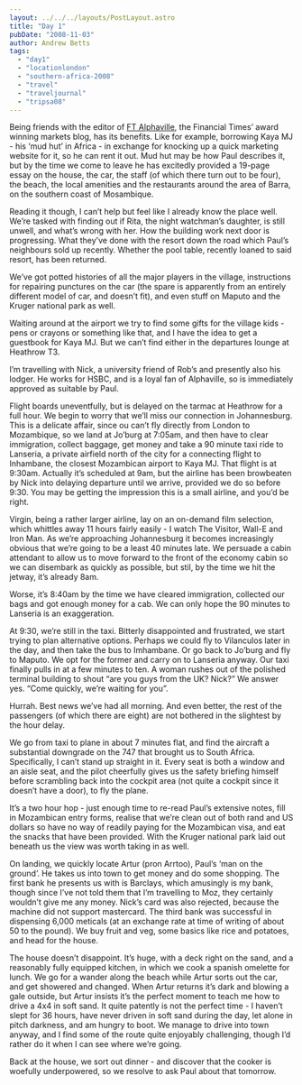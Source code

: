 ```yaml
---
layout: ../../../layouts/PostLayout.astro
title: "Day 1"
pubDate: "2008-11-03"
author: Andrew Betts
tags: 
  - "day1"
  - "locationlondon"
  - "southern-africa-2008"
  - "travel"
  - "traveljournal"
  - "tripsa08"
---
```


Being friends with the editor of [FT Alphaville](http://ftalphaville.ft.com), the Financial Times’ award winning markets blog, has its benefits. Like for example, borrowing Kaya MJ - his ‘mud hut’ in Africa - in exchange for knocking up a quick marketing website for it, so he can rent it out. Mud hut may be how Paul describes it, but by the time we come to leave he has excitedly provided a 19-page essay on the house, the car, the staff (of which there turn out to be four), the beach, the local amenities and the restaurants around the area of Barra, on the southern coast of Mosambique.

Reading it though, I can’t help but feel like I already know the place well. We’re tasked with finding out if Rita, the night watchman’s daughter, is still unwell, and what’s wrong with her. How the building work next door is progressing. What they’ve done with the resort down the road which Paul’s neighbours sold up recently. Whether the pool table, recently loaned to said resort, has been returned.

We’ve got potted histories of all the major players in the village, instructions for repairing punctures on the car (the spare is apparently from an entirely different model of car, and doesn’t fit), and even stuff on Maputo and the Kruger national park as well.

Waiting around at the airport we try to find some gifts for the village kids - pens or crayons or something like that, and I have the idea to get a guestbook for Kaya MJ. But we can’t find either in the departures lounge at Heathrow T3.

I’m travelling with Nick, a university friend of Rob’s and presently also his lodger. He works for HSBC, and is a loyal fan of Alphaville, so is immediately approved as suitable by Paul.

Flight boards uneventfully, but is delayed on the tarmac at Heathrow for a full hour. We begin to worry that we’ll miss our connection in Johannesburg. This is a delicate affair, since ou can’t fly directly from London to Mozambique, so we land at Jo’burg at 7:05am, and then have to clear immigration, collect baggage, get money and take a 90 minute taxi ride to Lanseria, a private airfield north of the city for a connecting flight to Inhambane, the closest Mozambican airport to Kaya MJ. That flight is at 9:30am. Actually it’s scheduled at 9am, but the airline has been browbeaten by Nick into delaying departure until we arrive, provided we do so before 9:30. You may be getting the impression this is a small airline, and you’d be right.

Virgin, being a rather larger airline, lay on an on-demand film selection, which whittles away 11 hours fairly easily - I watch The Visitor, Wall-E and Iron Man. As we’re approaching Johannesburg it becomes increasingly obvious that we’re going to be a least 40 minutes late. We persuade a cabin attendant to allow us to move forward to the front of the economy cabin so we can disembark as quickly as possible, but stil, by the time we hit the jetway, it’s already 8am.

Worse, it’s 8:40am by the time we have cleared immigration, collected our bags and got enough money for a cab. We can only hope the 90 minutes to Lanseria is an exaggeration.

At 9:30, we’re still in the taxi. Bitterly disappointed and frustrated, we start trying to plan alternative options. Perhaps we could fly to Vilanculos later in the day, and then take the bus to Imhambane. Or go back to Jo’burg and fly to Maputo. We opt for the former and carry on to Lanseria anyway. Our taxi finally pulls in at a few minutes to ten. A woman rushes out of the polished terminal building to shout “are you guys from the UK? Nick?” We answer yes. “Come quickly, we’re waiting for you”.

Hurrah. Best news we’ve had all morning. And even better, the rest of the passengers (of which there are eight) are not bothered in the slightest by the hour delay.

We go from taxi to plane in about 7 minutes flat, and find the aircraft a substantial downgrade on the 747 that brought us to South Africa. Specifically, I can’t stand up straight in it. Every seat is both a window and an aisle seat, and the pilot cheerfully gives us the safety briefing himself before scrambling back into the cockpit area (not quite a cockpit since it doesn’t have a door), to fly the plane.

It’s a two hour hop - just enough time to re-read Paul’s extensive notes, fill in Mozambican entry forms, realise that we’re clean out of both rand and US dollars so have no way of readily paying for the Mozambican visa, and eat the snacks that have been provided. With the Kruger national park laid out beneath us the view was worth taking in as well.

On landing, we quickly locate Artur (pron Arrtoo), Paul’s ‘man on the ground’. He takes us into town to get money and do some shopping. The first bank he presents us with is Barclays, which amusingly is my bank, though since I’ve not told them that I’m travelling to Moz, they certainly wouldn’t give me any money. Nick’s card was also rejected, because the machine did not support mastercard. The third bank was successful in dispensing 6,000 meticals (at an exchange rate at time of writing of about 50 to the pound). We buy fruit and veg, some basics like rice and potatoes, and head for the house.

The house doesn’t disappoint. It’s huge, with a deck right on the sand, and a reasonably fully equipped kitchen, in which we cook a spanish omelette for lunch. We go for a wander along the beach while Artur sorts out the car, and get showered and changed. When Artur returns it’s dark and blowing a gale outside, but Artur insists it’s the perfect moment to teach me how to drive a 4x4 in soft sand. It quite patently is not the perfect time - I haven’t slept for 36 hours, have never driven in soft sand during the day, let alone in pitch darkness, and am hungry to boot. We manage to drive into town anyway, and I find some of the route quite enjoyably challenging, though I’d rather do it when I can see where we’re going.

Back at the house, we sort out dinner - and discover that the cooker is woefully underpowered, so we resolve to ask Paul about that tomorrow.
